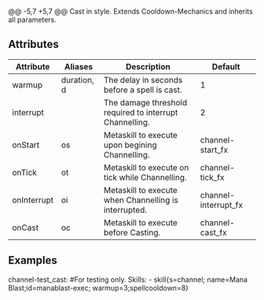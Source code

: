 @@ -5,7 +5,7 @@ Cast in style. Extends Cooldown-Mechanics and inherits all parameters.

## Attributes
| Attribute | Aliases   | Description                                                          | Default |
|-----------|-----------|----------------------------------------------------------------------|---------|
| warmup   | duration, d | The delay in seconds before a spell is cast.                        | 1 |
| interrupt   | | The damage threshold required to interrupt Channelling.                      | 2 |
| onStart   | os | Metaskill to execute upon begining Channelling.                     | channel-start_fx |
| onTick   | ot |  Metaskill to execute on tick while Channelling.                        | channel-tick_fx |
| onInterrupt   | oi |  Metaskill to execute when Channelling is interrupted.                | channel-interrupt_fx |
| onCast   | oc |  Metaskill to execute before Casting.                    | channel-cast_fx |

## Examples
  channel-test_cast: #For testing only.
    Skills:
    - skill{s=channel;
      name=Mana Blast;id=manablast-exec;
      warmup=3;spellcooldown=8}

